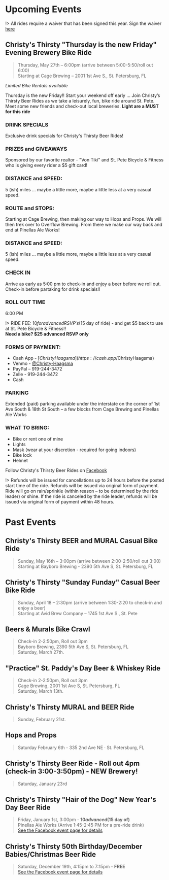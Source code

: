 # Upcoming Events

!> All rides require a waiver that has been signed this year. Sign the waiver [here](https://app.waiversign.com/e/603c0adb7f7f610019a7293b/doc/603c0b743222d400197e44d5?event=none)

## Christy's Thirsty "Thursday is the new Friday" Evening Brewery Bike Ride
> Thursday, May 27th – 6:00pm (arrive between 5:00-5:50/roll out 6:00) <br />
Starting at Cage Brewing – 2001 1st Ave S., St. Petersburg, FL

*Limited Bike Rentals available* 

Thursday is the new Friday!! Start your weekend off early ... Join Christy’s Thirsty Beer Rides as we take a leisurely, fun, bike ride around St. Pete. Meet some new friends and check-out local breweries. **Light are a MUST for this ride**

### DRINK SPECIALS
Exclusive drink specials for Christy's Thirsty Beer Rides!

### PRIZES and GIVEAWAYS
Sponsored by our favorite realtor - "Von Tiki" and St. Pete Bicycle & Fitness who is giving every rider a $5 gift card!

### DISTANCE and SPEED:
5 (ish) miles ... maybe a little more, maybe a little less at a very casual speed.

### ROUTE and STOPS: 
Starting at Cage Brewing, then making our way to Hops and Props. We will then trek over to Overflow Brewing. From there we make our way back and end at Pinellas Ale Works!

### DISTANCE and SPEED:
5 (ish) miles ... maybe a little more, maybe a little less at a very casual speed.

### CHECK IN
Arrive as early as 5:00 pm to check-in and enjoy a beer before we roll out. Check-in before partaking for drink specials!!

### ROLL OUT TIME
6:00 PM

!> RIDE FEE: $10 for advanced RSVP's ($15 day of ride) - and get $5 back to use at St. Pete Bicycle & Fitness!! <br />
**Need a bike? $25 advanced RSVP only**

### FORMS OF PAYMENT:
- Cash App - [$ChristyHaagsma](https://cash.app/$ChristyHaagsma)
- Venmo - [@Christy-Haagsma](https://venmo.com/code?user_id=2531433834872832171)
- PayPal – 919-244-3472
- Zelle - 919-244-3472
- Cash

### PARKING
 Extended (paid) parking available under the interstate on the corner of 1st Ave South & 18th St South – a few blocks from Cage Brewing and Pinellas Ale Works

### WHAT TO BRING:
- Bike or rent one of mine
- Lights
- Mask (wear at your discretion - required for going indoors)
- Bike lock
- Helmet

Follow Christy's Thirsty Beer Rides on [Facebook](https://www.facebook.com/Christys-Thirsty-Beer-Rides-102891621665302)

!> Refunds will be issued for cancellations up to 24 hours before the posted start time of the ride. Refunds will be issued via original form of payment. Ride will go on rain/sprinkle (within reason – to be determined by the ride leader) or shine. If the ride is canceled by the ride leader, refunds will be issued via original form of payment within 48 hours.

# Past Events

## Christy's Thirsty BEER and MURAL Casual Bike Ride
> Sunday, May 16th – 3:00pm (arrive between 2:00-2:50/roll out 3:00) <br />
Starting at Bayboro Brewing - 2390 5th Ave S, St. Petersburg, FL

## Christy's Thirsty "Sunday Funday" Casual Beer Bike Ride
> Sunday, April 18 – 2:30pm (arrive between 1:30-2:20 to check-in and enjoy a beer) <br />
Starting at Avid Brew Company – 1745 1st Ave S., St. Pete

## Beers & Murals Bike Crawl
> Check-in 2-2:50pm, Roll out 3pm<br />
 Bayboro Brewing, 2390 5th Ave S, St. Petersburg, FL<br />
Saturday, March 27th.

## "Practice" St. Paddy's Day Beer & Whiskey Ride
> Check-in 2-2:50pm, Roll out 3pm<br />
 Cage Brewing, 2001 1st Ave S, St. Petersburg, FL<br />
Saturday, March 13th.

## Christy's Thirsty MURAL and BEER Ride
> Sunday, February 21st.

## Hops and Props
> Saturday February 6th - 335 2nd Ave NE · St. Petersburg, FL

## Christy's Thirsty Beer Ride - Roll out 4pm (check-in 3:00-3:50pm) - NEW Brewery!
> Saturday, January 23rd<br />

## Christy's Thirsty "Hair of the Dog" New Year's Day Beer Ride
> Friday, January 1st, 3:00pm - **$10 advanced ($15 day of)**<br />
Pinellas Ale Works (Arrive 1:45-2:45 PM for a pre-ride drink)
<br />[See the Facebook event page for details](https://fb.me/e/3igMaF5Cn)

## Christy's Thirsty 50th Birthday/December Babies/Christmas Beer Ride
> Saturday, December 19th, 4:15pm to 7:15pm - **FREE**
<br />[See the Facebook event page for details](https://fb.me/e/VN1BidE2)